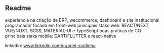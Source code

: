 
## Readme
experiencia na criação de ERP, wecommerce, dashboard e site institucional
programador focado em front-web
  principais staks web: REACT/NEXT, VUE/NUXT, SCSS, MATERIAL-UI e TypeScript
  boas praticas de CO
  principais staks mobile: DART/FLUTTER e react-native
  
  linkedin: www.linkedin.com/in/ariel-sardinha
